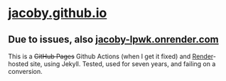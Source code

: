 # [jacoby.github.io](https://jacoby.github.io/)

## Due to issues, also [jacoby-lpwk.onrender.com](https://jacoby-lpwk.onrender.com/)

This is a ~~GitHub Pages~~ Github Actions (when I get it fixed) and [Render](https://render.com/)-hosted site, using Jekyll. Tested, used for seven years, and failing on a conversion.

